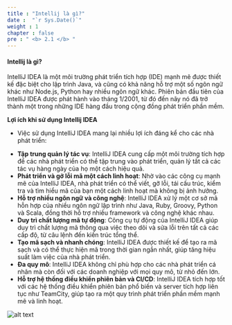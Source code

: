 ```yaml
---
title : "Intellij là gì?"
date :  "`r Sys.Date()`"
weight : 1 
chapter : false
pre : " <b> 2.1 </b> "
---
```



#### Intellij là gì?

IntelliJ IDEA là một môi trường phát triển tích hợp (IDE) mạnh mẽ được thiết kế đặc biệt cho lập trình Java, và cũng có khả năng hỗ trợ một số ngôn ngữ khác như Node.js, Python hay nhiều ngôn ngữ khác. Phiên bản đầu tiên của IntelliJ IDEA được phát hành vào tháng 1/2001, từ đó đến nãy nó đã trở thành một trong những IDE hàng đầu trong cộng đồng phát triển phần mềm.
 
**Lợi ích khi sử dụng Intellij IDEA**
- Việc sử dụng IntelliJ IDEA mang lại nhiều lợi ích đáng kể cho các nhà phát triển:

+ **Tập trung quản lý tác vụ**: IntelliJ IDEA cung cấp một môi trường tích hợp để các nhà phát triển có thể tập trung vào phát triển, quản lý tất cả các tác vụ hàng ngày của họ một cách hiệu quả.
+ **Phát triển và gỡ lỗi mã một cách linh hoạt**: Nhờ vào các công cụ mạnh mẽ của IntelliJ IDEA, nhà phát triển có thể viết, gỡ lỗi, tái cấu trúc, kiểm tra và tìm hiểu mã của bạn một cách linh hoạt mà không bị ảnh hưởng.
+ **Hỗ trợ nhiều ngôn ngữ và công nghệ**: IntelliJ IDEA xử lý một cơ sở mã hỗn hợp của nhiều ngôn ngữ lập trình như Java, Ruby, Groovy, Python và Scala, đồng thời hỗ trợ nhiều framework và công nghệ khác nhau.
+ **Duy trì chất lượng mã tự động**: Công cụ tự động của IntelliJ IDEA giúp duy trì chất lượng mã thông qua việc theo dõi và sửa lỗi trên tất cả các cấp độ, từ câu lệnh đến kiến trúc tổng thể.
+ **Tạo mã sạch và nhanh chóng**: IntelliJ IDEA được thiết kế để tạo ra mã sạch và có thể thực hiện mã trong thời gian ngắn nhất, giúp tăng hiệu suất làm việc của nhà phát triển.
+ **Đa quy mô**: IntelliJ IDEA không chỉ phù hợp cho các nhà phát triển cá nhân mà còn đối với các doanh nghiệp với mọi quy mô, từ nhỏ đến lớn.
+ **Hỗ trợ hệ thống điều khiển phiên bản và CI/CD**: IntelliJ IDEA tích hợp tốt với các hệ thống điều khiển phiên bản phổ biến và server tích hợp liên tục như TeamCity, giúp tạo ra một quy trình phát triển phần mềm mạnh mẽ và linh hoạt.


![alt text](/images/1.1/001.png)
